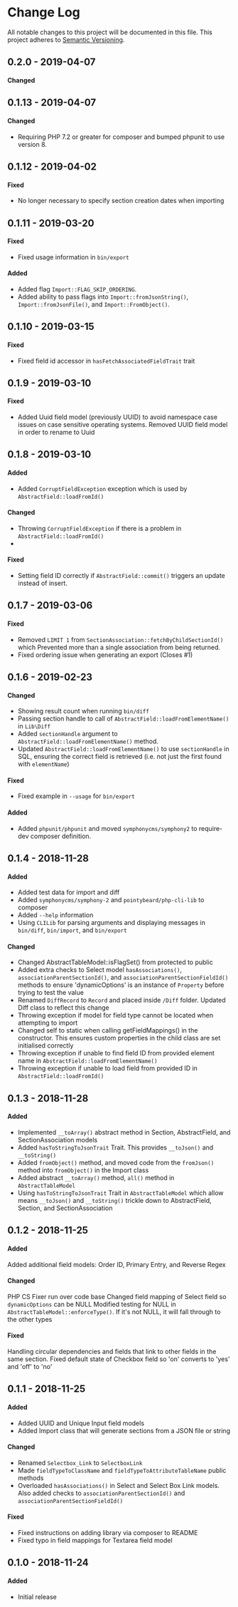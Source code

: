# Change Log
All notable changes to this project will be documented in this file.
This project adheres to [Semantic Versioning](http://semver.org/).

## 0.2.0 - 2019-04-07
#### Changed

## 0.1.13 - 2019-04-07
#### Changed
- Requiring PHP 7.2 or greater for composer and bumped phpunit to use version 8.

## 0.1.12 - 2019-04-02
#### Fixed
- No longer necessary to specify section creation dates when importing

## 0.1.11 - 2019-03-20
#### Fixed
- Fixed usage information in `bin/export`

#### Added
- Added flag `Import::FLAG_SKIP_ORDERING`.
- Added ability to pass flags into `Import::fromJsonString()`, `Import::fromJsonFile()`, and `Import::FromObject()`.

## 0.1.10 - 2019-03-15
#### Fixed
- Fixed field id accessor in `hasFetchAssociatedFieldTrait` trait

## 0.1.9 - 2019-03-10
#### Fixed
- Added Uuid field model (previously UUID) to avoid namespace case issues on case sensitive operating systems. Removed UUID field model in order to rename to Uuid

## 0.1.8 - 2019-03-10
#### Added
- Added `CorruptFieldException` exception which is used by `AbstractField::loadFromId()`

#### Changed
- Throwing `CorruptFieldException` if there is a problem in `AbstractField::loadFromId()`
-
#### Fixed
- Setting field ID correctly if `AbstractField::commit()` triggers an update instead of insert.

## 0.1.7 - 2019-03-06
#### Fixed
- Removed `LIMIT 1` from `SectionAssociation::fetchByChildSectionId()` which Prevented more than a single association from being returned.
- Fixed ordering issue when generating an export (Closes #1)

## 0.1.6 - 2019-02-23
#### Changed
- Showing result count when running `bin/diff`
- Passing section handle to call of `AbstractField::loadFromElementName()` in `Lib\Diff`
- Added `sectionHandle` argument to `AbstractField::loadFromElementName()` method.
- Updated `AbstractField::loadFromElementName()` to use `sectionHandle` in SQL, ensuring the correct field is retrieved (i.e. not just the first found with `elementName`)

#### Fixed
- Fixed example in `--usage` for `bin/export`

#### Added
- Added `phpunit/phpunit` and moved `symphonycms/symphony2` to require-dev composer definition.

## 0.1.4 - 2018-11-28
#### Added
- Added test data for import and diff
- Added `symphonycms/symphony-2` and `pointybeard/php-cli-lib` to composer
- Added `--help` information
- Using `CLILib` for parsing arguments and displaying messages in `bin/diff`, `bin/import`, and `bin/export`

#### Changed
- Changed AbstractTableModel::isFlagSet() from protected to public
- Added extra checks to Select model `hasAssociations()`, `associationParentSectionId()`, and `associationParentSectionFieldId()` methods to ensure 'dynamicOptions' is an instance of `Property` before trying to test the value
- Renamed `DiffRecord` to `Record` and placed inside `/Diff` folder. Updated Diff class to reflect this change
- Throwing exception if model for field type cannot be located when attempting to import
- Changed self to static when calling getFieldMappings() in the constructor. This ensures custom properties in the child class are set initialised correctly
- Throwing exception if unable to find field ID from provided element name in `AbstractField::loadFromElementName()`
- Throwing exception if unable to load field from provided ID in `AbstractField::loadFromId()`

## 0.1.3 - 2018-11-28
#### Added
* Implemented `__toArray()` abstract method in Section, AbstractField, and SectionAssociation models
* Added `hasToStringToJsonTrait` Trait. This provides `__toJson()` and `__toString()`
* Added `fromObject()` method, and moved code from the `fromJson()` method into `fromObject()` in the Import class
* Added abstract `__toArray()` method, `all()` method in `AbstractTableModel`
* Using `hasToStringToJsonTrait` Trait in `AbstractTableModel` which allow means `__toJson()` and `__toString()` trickle down to AbstractField, Section, and SectionAssociation

## 0.1.2 - 2018-11-25
#### Added
Added additional field models: Order ID, Primary Entry, and Reverse Regex

#### Changed
PHP CS Fixer run over code base
Changed field mapping of Select field so `dynamicOptions` can be NULL
Modified testing for NULL in `AbstractTableModel::enforceType()`. If it's not NULL, it will fall through to the other types

#### Fixed
Handling circular dependencies and fields that link to other fields in the same section.
Fixed default state of Checkbox field so 'on' converts to 'yes' and 'off' to 'no'

## 0.1.1 - 2018-11-25
#### Added
- Added UUID and Unique Input field models
- Added Import class that will generate sections from a JSON file or string

#### Changed
- Renamed `Selectbox_Link` to `SelectboxLink`
- Made `fieldTypeToClassName` and `fieldTypeToAttributeTableName` public methods
- Overloaded `hasAssociations()` in Select and Select Box Link models. Also added checks to `associationParentSectionId()` and `associationParentSectionFieldId()`

#### Fixed
- Fixed instructions on adding library via composer to README
- Fixed typo in field mappings for Textarea field model

## 0.1.0 - 2018-11-24
#### Added
- Initial release
